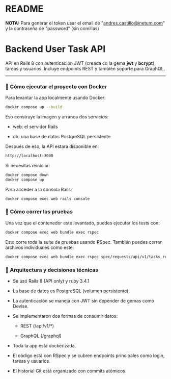 # README

**NOTA:** Para generar el token usar el email de "andres.castillo@inetum.com" y la contraseña de "password" (sin comillas)

# Backend User Task API

API en Rails 8 con autenticación JWT (creada co la gema **jwt** y **bcrypt**), tareas y usuarios. Incluye endpoints REST y también soporte para GraphQL.

---

### 🚀 Cómo ejecutar el proyecto con Docker

Para levantar la app localmente usando Docker:

```bash
docker compose up --build
```
Eso construye la imagen y arranca dos servicios:

-  web: el servidor Rails

- db: una base de datos PostgreSQL persistente

Después de eso, la API estará disponible en:

```bash
http://localhost:3000
```
Si necesitas reiniciar:

```bash
docker compose down
docker compose up
```
Para acceder a la consola Rails:

```bash
docker compose exec web rails console
```
### 🧪 Cómo correr las pruebas

Una vez que el contenedor esté levantado, puedes ejecutar los tests con:

```bash
docker compose exec web bundle exec rspec
```
Esto corre toda la suite de pruebas usando RSpec. También puedes correr archivos individuales como este:

```bash
docker compose exec web bundle exec rspec spec/requests/api/v1/tasks_request_spec.rb
```
### 🧠 Arquitectura y decisiones técnicas

- Se usó Rails 8 (API only) y ruby 3.4.1

- La base de datos es PostgreSQL (volumen persistente).

- La autenticación se maneja con JWT sin depender de gemas como Devise.

- Se implementaron dos formas de consumir datos:

  - REST (/api/v1/*)

  - GraphQL (/graphql)

- Toda la app está dockerizada.


- El código está con RSpec y se cubren endpoints principales como login, tareas y usuarios.

- El historial Git está organizado con commits atómicos.
